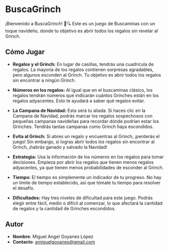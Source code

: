 # BuscaGrinch

¡Bienvenido a BuscaGrinch! 🎄🔍 Este es un juego de Buscaminas con un toque navideño, donde tu objetivo es abrir todos los regalos sin revelar al Grinch.

## Cómo Jugar

- **Regalos y el Grinch:** En lugar de casillas, tendrás una cuadrícula de regalos. La mayoría de los regalos contienen sorpresas agradables, pero algunos esconden al Grinch. Tu objetivo es abrir todos los regalos sin encontrar a ningún Grinch.

- **Números en los regalos:** Al igual que en el buscaminas clásico, los regalos tendrán números que indicarán cuántos Grinches están en los regalos adyacentes. Esto te ayudará a saber qué regalos evitar.

- **La Campana de Navidad:** Esta será tu aliada. Si haces clic en la Campana de Navidad, podrás marcar los regalos sospechosos con pequeñas campanas navideñas para recordar dónde podrían estar los Grinches. Tendrás tantas campanas como Grinch haya escondidos.

- **Evita al Grinch:** Si abres un regalo y encuentras al Grinch, ¡perderás el juego! Sin embargo, si logras abrir todos los regalos sin encontrar al Grinch, ¡habrás ganado y salvado la Navidad!

- **Estrategia:** Usa la información de los números en los regalos para tomar decisiones. Empieza por abrir los regalos que tienen menos regalos adyacentes, ya que tienen menos probabilidades de esconder al Grinch.

- **Tiempo:** El tiempo es simplemente un indicador de tu progreso. No hay un límite de tiempo establecido, así que tómate tu tiempo para resolver el desafío.

- **Dificultades:** Hay tres niveles de dificultad para este juego. Podrás elegir entre fácil, medio o difícil al comenzar, lo que afectará la cantidad de regalos y la cantidad de Grinches escondidos.

## Autor

- **Nombre**: Miguel Angel Goyanes López
- **Contacto**: amiguelgoyanes@gmail.com
